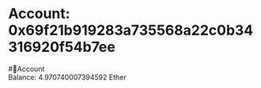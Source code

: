 
Account: 0x69f21b919283a735568a22c0b34316920f54b7ee
===================================================
  
#📜Account  
Balance: 4.970740007394592 Ether